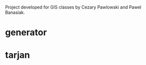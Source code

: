 Project developed for GIS classes by Cezary Pawlowski and Pawel Banasiak.

# generator #

# tarjan #
